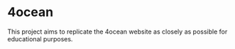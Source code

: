 # 4ocean
This project aims to replicate the 4ocean website as closely as possible for educational purposes.
